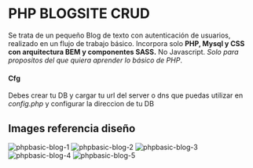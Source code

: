 # PHP BLOGSITE CRUD
Se trata de un pequeño Blog de texto con autenticación de usuarios, realizado en un flujo de trabajo básico.
Incorpora solo **PHP, Mysql y CSS con arquitectura BEM y componentes SASS.**
No Javascript. *Solo para propositos del que quiera aprender lo básico de PHP*.

#### Cfg

Debes crear tu DB y cargar tu url del server o dns que puedas utilizar en *config.php* 
y configurar la direccion de tu DB

## Images referencia diseño

![phpbasic-blog-1](https://user-images.githubusercontent.com/55953991/67900439-37db2480-fb43-11e9-8224-3e9197ed931c.png)
![phpbasic-blog-2](https://user-images.githubusercontent.com/55953991/67900453-40cbf600-fb43-11e9-9e58-da18743d4812.png)
![phpbasic-blog-3](https://user-images.githubusercontent.com/55953991/67900458-41fd2300-fb43-11e9-862c-95f7cd461bfe.png)
![phpbasic-blog-4](https://user-images.githubusercontent.com/55953991/67900473-475a6d80-fb43-11e9-92fe-aeb6acc8e178.png)
![phpbasic-blog-5](https://user-images.githubusercontent.com/55953991/67900475-488b9a80-fb43-11e9-9957-e0ce088d102a.png)
